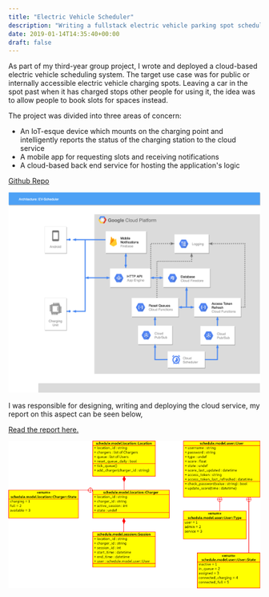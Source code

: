 ```yaml
---
title: "Electric Vehicle Scheduler"
description: "Writing a fullstack electric vehicle parking spot scheduler system"
date: 2019-01-14T14:35:40+00:00
draft: false
---
```


As part of my third-year group project, I wrote and deployed a cloud-based electric vehicle scheduling system. The target use case was for public or internally accessible electric vehicle charging spots. Leaving a car in the spot past when it has charged stops other people for using it, the idea was to allow people to book slots for spaces instead.

The project was divided into three areas of concern: 

- An IoT-esque device which mounts on the charging point and intelligently reports the status of the charging station to the cloud service
- A mobile app for requesting slots and receiving notifications
- A cloud-based back end service for hosting the application's logic

[Github Repo](https://github.com/Sarsoo/electric-vehicle-scheduler)

![cloud-structure](cloud-structure.png)

I was responsible for designing, writing and deploying the cloud service, my report on this aspect can be seen below,

[Read the report here.](group-cloud-report.pdf)

![class-diagram](class-diagram.png)